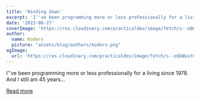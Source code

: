 ```yaml
---
title: 'Winding down'
excerpt: 'I''ve been programming more or less professionally for a living since 1978.  And I still am 45 years...'
date: '2023-08-27'
coverImage: 'https://res.cloudinary.com/practicaldev/image/fetch/s--oQGWusYq--/c_imagga_scale,f_auto,fl_progressive,h_420,q_auto,w_1000/https://dev-to-uploads.s3.amazonaws.com/uploads/articles/bpbtzcvw65apmycfyzzv.png'
author:
  name: Koders
  picture: "assets/blog/authors/koders.png"
ogImage:
  url: 'https://res.cloudinary.com/practicaldev/image/fetch/s--oQGWusYq--/c_imagga_scale,f_auto,fl_progressive,h_420,q_auto,w_1000/https://dev-to-uploads.s3.amazonaws.com/uploads/articles/bpbtzcvw65apmycfyzzv.png'
---
```


I''ve been programming more or less professionally for a living since 1978.  And I still am 45 years...

[Read more](https://dev.to/lizmat/winding-down-mof)
